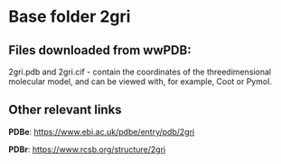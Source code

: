 # Base folder 2gri

## Files downloaded from wwPDB:

2gri.pdb and 2gri.cif - contain the coordinates of the threedimensional molecular model, and can be viewed with, for example, Coot or Pymol.



## Other relevant links 
**PDBe**:  https://www.ebi.ac.uk/pdbe/entry/pdb/2gri
 
**PDBr**: https://www.rcsb.org/structure/2gri 

